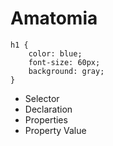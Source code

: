# Amatomia

```ccs
h1 {
    color: blue;
    font-size: 60px;
    background: gray;
}
```

* Selector
* Declaration
* Properties
* Property Value
